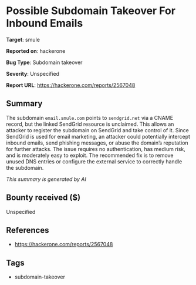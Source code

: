 # Possible Subdomain Takeover For Inbound Emails

**Target**: smule

**Reported on**: hackerone

**Bug Type**: Subdomain takeover

**Severity**: Unspecified

**Report URL**: https://hackerone.com/reports/2567048

## Summary
The subdomain `email.smule.com` points to `sendgrid.net` via a CNAME record, but the linked SendGrid resource is unclaimed. 
This allows an attacker to register the subdomain on SendGrid and take control of it. Since SendGrid is used for email marketing, 
an attacker could potentially intercept inbound emails, send phishing messages, or abuse the domain’s reputation for further attacks. 
The issue requires no authentication, has medium risk, and is moderately easy to exploit. The recommended fix is to remove unused DNS entries or configure the external service to correctly handle the subdomain.

_This summary is generated by AI_

## Bounty received ($)
Unspecified

## References
- https://hackerone.com/reports/2567048
## Tags
- subdomain-takeover
